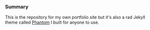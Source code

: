### Summary

This is the repository for my own portfolio site but it's also a rad Jekyll theme called [Phantom](https://github.com/jamigibbs/phantom) I built for anyone to use.
